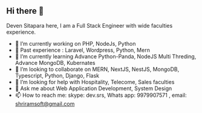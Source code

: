 ## Hi there 👋

Deven Sitapara here, I am a Full Stack Engineer with wide faculties experience.

- 🔭 I’m currently working on PHP, NodeJs, Python 
- 🔭 Past experience : Laravel, Wordpress, Python, Mern
- 🌱 I’m currently learning Advance Python-Panda, NodeJS Multi Threding, Advance MongoDB, Kubernates 
- 👯 I’m looking to collaborate on MERN, NextJS, NestJS, MongoDB, Typescript, Python, Django, Flask
- 🤔 I’m looking for help with Hospitality, Telecome, Sales faculties
- 💬 Ask me about Web Application Development, System Design
- 📫 How to reach me: skype: dev.srs, Whats app: 9979907571 , email: shriramsoft@gmail.com

<!--
**devatsrs/devatsrs** is a ✨ _special_ ✨ repository because its `README.md` (this file) appears on your GitHub profile.

Here are some ideas to get you started:

- 🔭 I’m currently working on ...
- 🌱 I’m currently learning ...
- 👯 I’m looking to collaborate on ...
- 🤔 I’m looking for help with ...
- 💬 Ask me about ...
- 📫 How to reach me: ...
- 😄 Pronouns: ...
- ⚡ Fun fact: ...
-->
